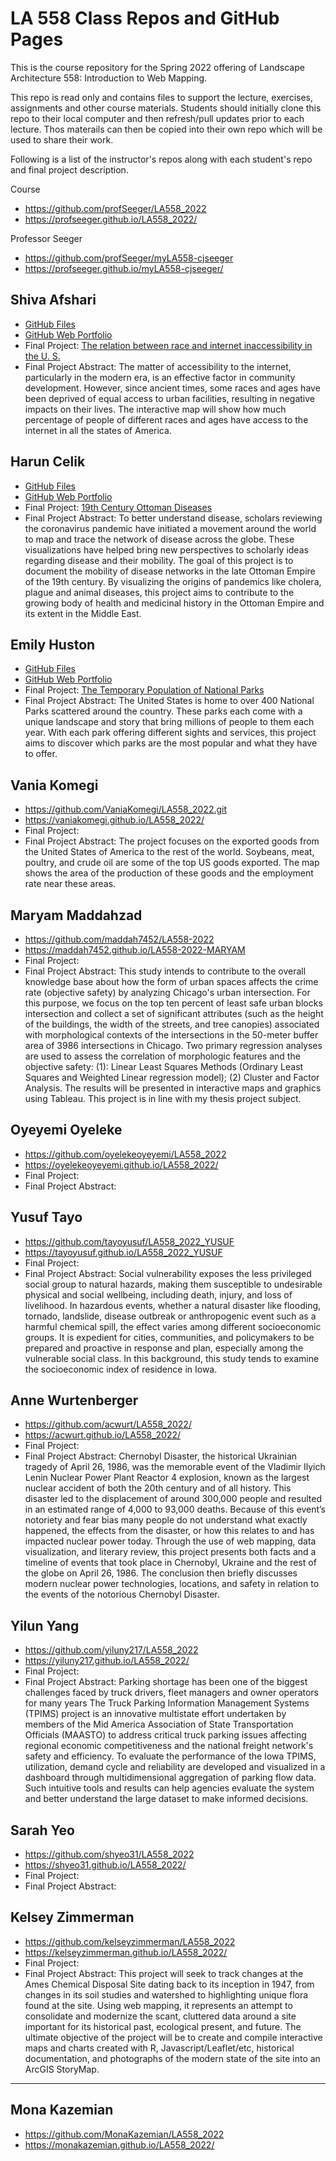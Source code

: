 # LA 558 Class Repos and GitHub Pages
This is the course repository for the Spring 2022 offering of Landscape Architecture 558: Introduction to Web Mapping.
  
This repo is read only and contains files to support the lecture, exercises, assignments and other course materials. Students should initially clone this repo to their local computer and then refresh/pull updates prior to each lecture. Thos materails can then be copied into their own repo which will be used to share their work. 

Following is a list of the instructor's repos along with each student's repo and final project description.

Course
- https://github.com/profSeeger/LA558_2022
- https://profseeger.github.io/LA558_2022/

Professor Seeger
- https://github.com/profSeeger/myLA558-cjseeger
- https://profseeger.github.io/myLA558-cjseeger/



## Shiva Afshari	
- [GitHub Files](https://github.com/ShivaAfshari/LA558-2022)
- [GitHub Web Portfolio](https://shivaafshari.github.io/LA558-2022/)
- Final Project: [The relation between race and internet inaccessibility in the U. S.](https://shivaafshari.github.io/LA558-2022/Web/final%20project/finalproject.html)
- Final Project Abstract: The matter of accessibility to the internet, particularly in the modern era, is an effective factor in community development. However, since ancient times, some races and ages have been deprived of equal access to urban facilities, resulting in negative impacts on their lives. The interactive map will show how much percentage of people of different races and ages have access to the internet in all the states of America.


## Harun Celik	
 - [GitHub Files](https://github.com/HarunCelikOtto/LA558_2022)
 - [GitHub Web Portfolio](https://haruncelikotto.github.io/LA558_2022/)
 - Final Project: [19th Century Ottoman Diseases](https://haruncelikotto.github.io/LA558_2022/web/FinalProject/Index.html)
 - Final Project Abstract: To better understand disease, scholars reviewing the coronavirus pandemic have initiated a movement around the world to map and trace the network of disease across the globe. These visualizations have helped bring new perspectives to scholarly ideas regarding disease and their mobility. The goal of this project is to document the mobility of disease networks in the late Ottoman Empire of the 19th century. By visualizing the origins of pandemics like cholera, plague and animal diseases, this project aims to contribute to the growing body of health and medicinal history in the Ottoman Empire and its extent in the Middle East.

## Emily Huston	
- [GitHub Files](https://github.com/erhuston/LA558_2022)
- [GitHub Web Portfolio](https://erhuston.github.io/LA558_2022/)
- Final Project: [The Temporary Population of National Parks](https://erhuston.github.io/LA558_2022/web/finalproject.html)
- Final Project Abstract: The United States is home to over 400 National Parks scattered around the country. These parks each come with a unique landscape and story that bring millions of people to them each year. With each park offering different sights and services, this project aims to discover which parks are the most popular and what they have to offer.

## Vania Komegi	
- https://github.com/VaniaKomegi/LA558_2022.git
- https://vaniakomegi.github.io/LA558_2022/
- Final Project: 
- Final Project Abstract: The project focuses on the exported goods from the United States of America to the rest of the world. Soybeans, meat, poultry, and crude oil are some of the top US goods exported. The map shows the area of the production of these goods and the employment rate near these areas. 

## Maryam Maddahzad	
- https://github.com/maddah7452/LA558-2022
- https://maddah7452.github.io/LA558-2022-MARYAM
- Final Project: 
- Final Project Abstract: This study intends to contribute to the overall knowledge base about how the form of urban spaces affects the crime rate (objective safety) by analyzing Chicago's urban intersection. For this purpose, we focus on the top ten percent of least safe urban blocks intersection and collect a set of significant attributes (such as the height of the buildings, the width of the streets, and tree canopies) associated with morphological contexts of the intersections in the 50-meter buffer area of 3986 intersections in Chicago. Two primary regression analyses are used to assess the correlation of morphologic features and the objective safety: (1): Linear Least Squares Methods (Ordinary Least Squares and Weighted Linear regression model); (2) Cluster and Factor Analysis. The results will be presented in interactive maps and graphics using Tableau.
This project is in line with my thesis project subject.

## Oyeyemi Oyeleke	
- https://github.com/oyelekeoyeyemi/LA558_2022	
- https://oyelekeoyeyemi.github.io/LA558_2022/
- Final Project: 
- Final Project Abstract: 

## Yusuf Tayo	
- https://github.com/tayoyusuf/LA558_2022_YUSUF
- https://tayoyusuf.github.io/LA558_2022_YUSUF
- Final Project: 
- Final Project Abstract: Social vulnerability exposes the less privileged social group to natural hazards, making them susceptible to undesirable physical and social wellbeing, including death, injury, and loss of livelihood. In hazardous events, whether a natural disaster like flooding, tornado, landslide, disease outbreak or anthropogenic event such as a harmful chemical spill, the effect varies among different socioeconomic groups. It is expedient for cities, communities, and policymakers to be prepared and proactive in response and plan, especially among the vulnerable social class. In this background, this study tends to examine the socioeconomic index of residence in Iowa.

## Anne Wurtenberger	
- https://github.com/acwurt/LA558_2022/	
- https://acwurt.github.io/LA558_2022/
- Final Project: 
- Final Project Abstract: Chernobyl Disaster, the historical Ukrainian tragedy of April 26, 1986, was the memorable event of the Vladimir Ilyich Lenin Nuclear Power Plant Reactor 4 explosion, known as the largest nuclear accident of both the 20th century and of all history. This disaster led to the displacement of around 300,000 people and resulted in an estimated range of 4,000 to 93,000 deaths. Because of this event’s notoriety and fear bias many people do not understand what exactly happened, the effects from the disaster, or how this relates to and has impacted nuclear power today. Through the use of web mapping, data visualization, and literary review, this project presents both facts and a timeline of events that took place in Chernobyl, Ukraine and the rest of the globe on April 26, 1986. The conclusion then briefly discusses modern nuclear power technologies, locations, and safety in relation to the events of the notorious Chernobyl Disaster.

## Yilun Yang	
- https://github.com/yiluny217/LA558_2022
- https://yiluny217.github.io/LA558_2022/
- Final Project: 
- Final Project Abstract: Parking shortage has been one of the biggest challenges faced by truck drivers, fleet managers and owner operators for many years The Truck Parking Information Management Systems (TPIMS) project is an innovative multistate effort undertaken by members of the Mid America Association of State Transportation Officials (MAASTO) to address critical truck parking issues affecting regional economic competitiveness and the national freight network's safety and efficiency. To evaluate the performance of the Iowa TPIMS, utilization, demand cycle and reliability are developed and visualized in a dashboard through multidimensional aggregation of parking flow data. Such intuitive tools and results can help agencies evaluate the system and better understand the large dataset to make informed decisions.

## Sarah Yeo	
- https://github.com/shyeo31/LA558_2022	
- https://shyeo31.github.io/LA558_2022/
- Final Project: 
- Final Project Abstract: 

## Kelsey Zimmerman	
- https://github.com/kelseyzimmerman/LA558_2022	
- https://kelseyzimmerman.github.io/LA558_2022/
- Final Project: 
- Final Project Abstract: This project will seek to track changes at the Ames Chemical Disposal Site dating back to its inception in 1947, from changes in its soil studies and watershed to highlighting unique flora found at the site. Using web mapping, it represents an attempt to consolidate and modernize the scant, cluttered data around a site important for its historical past, ecological present, and future. The ultimate objective of the project will be to create and compile interactive maps and charts created with R, Javascript/Leaflet/etc, historical documentation, and photographs of the modern state of the site into an ArcGIS StoryMap.




---


## Mona Kazemian	
- https://github.com/MonaKazemian/LA558_2022	
- https://monakazemian.github.io/LA558_2022/

